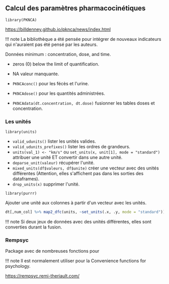 ## Calcul des paramètres pharmacocinétiques

`library(PKNCA)`

https://billdenney.github.io/pknca/news/index.html

!!! note
    La bibliothèque a été pensée pour intégrer de nouveaux indicateurs qui n'auraient pas été pensé par les auteurs.

Données minimum : concentration, dose, and time.

* zeros (0) below the limit of quantification.
* NA valeur manquante.

* `PKNCAconc()` pour les fécès et l'urine.
* `PKNCAdose()` pour les quantités administrées.
* `PKNCAdata(dt.concentration, dt.dose)` fusionner les tables doses et concentration.

### Les unités

`library(units)`

* `valid_udunits()` lister les unités valides.
* `valid_udunits_prefixes()` lister les ordres de grandeurs.
* `units(val_1) <- "km/s"` ou `set_units(x, unit[1], mode = "standard")` attribuer une unité ET convertir dans une autre unité.
* `deparse_unit(valeur)` récupérer l'unité.
* `mixed_units(df$valeurs, df$unite)` créer une vecteur avec des unités différentes (Attention, elles s'affichent pas dans les sorties des dataframes).
* `drop_units(x)` supprimer l'unité.

`library(purrr)`

Ajouter une unité aux colonnes à partir d'un vecteur avec les unités.

``` R
dt[,num_col] %>% map2_dfc(units, ~set_units(.x, .y, mode = "standard"))
```
 
!!! note
    Si deux jeux de données avec des unités différentes, elles sont converties durant la fusion.

### Rempsyc

Package avec de nombreuses fonctions pour 

!!! note 
    Il est normalement utiliser pour la Convenience functions for psychology.

https://rempsyc.remi-theriault.com/
